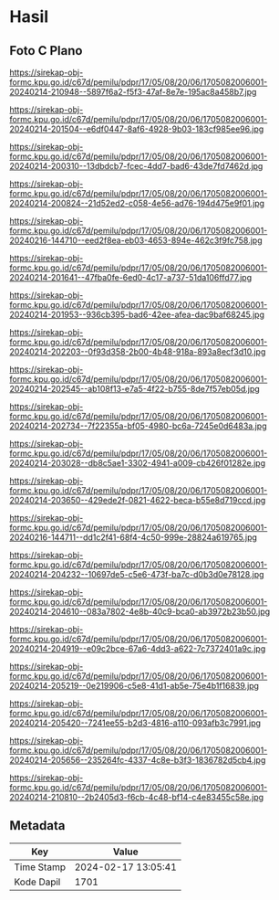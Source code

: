 # Hasil

## Foto C Plano

https://sirekap-obj-formc.kpu.go.id/c67d/pemilu/pdpr/17/05/08/20/06/1705082006001-20240214-210948--5897f6a2-f5f3-47af-8e7e-195ac8a458b7.jpg

https://sirekap-obj-formc.kpu.go.id/c67d/pemilu/pdpr/17/05/08/20/06/1705082006001-20240214-201504--e6df0447-8af6-4928-9b03-183cf985ee96.jpg

https://sirekap-obj-formc.kpu.go.id/c67d/pemilu/pdpr/17/05/08/20/06/1705082006001-20240214-200310--13dbdcb7-fcec-4dd7-bad6-43de7fd7462d.jpg

https://sirekap-obj-formc.kpu.go.id/c67d/pemilu/pdpr/17/05/08/20/06/1705082006001-20240214-200824--21d52ed2-c058-4e56-ad76-194d475e9f01.jpg

https://sirekap-obj-formc.kpu.go.id/c67d/pemilu/pdpr/17/05/08/20/06/1705082006001-20240216-144710--eed2f8ea-eb03-4653-894e-462c3f9fc758.jpg

https://sirekap-obj-formc.kpu.go.id/c67d/pemilu/pdpr/17/05/08/20/06/1705082006001-20240214-201641--47fba0fe-6ed0-4c17-a737-51da106ffd77.jpg

https://sirekap-obj-formc.kpu.go.id/c67d/pemilu/pdpr/17/05/08/20/06/1705082006001-20240214-201953--936cb395-bad6-42ee-afea-dac9baf68245.jpg

https://sirekap-obj-formc.kpu.go.id/c67d/pemilu/pdpr/17/05/08/20/06/1705082006001-20240214-202203--0f93d358-2b00-4b48-918a-893a8ecf3d10.jpg

https://sirekap-obj-formc.kpu.go.id/c67d/pemilu/pdpr/17/05/08/20/06/1705082006001-20240214-202545--ab108f13-e7a5-4f22-b755-8de7f57eb05d.jpg

https://sirekap-obj-formc.kpu.go.id/c67d/pemilu/pdpr/17/05/08/20/06/1705082006001-20240214-202734--7f22355a-bf05-4980-bc6a-7245e0d6483a.jpg

https://sirekap-obj-formc.kpu.go.id/c67d/pemilu/pdpr/17/05/08/20/06/1705082006001-20240214-203028--db8c5ae1-3302-4941-a009-cb426f01282e.jpg

https://sirekap-obj-formc.kpu.go.id/c67d/pemilu/pdpr/17/05/08/20/06/1705082006001-20240214-203650--429ede2f-0821-4622-beca-b55e8d719ccd.jpg

https://sirekap-obj-formc.kpu.go.id/c67d/pemilu/pdpr/17/05/08/20/06/1705082006001-20240216-144711--dd1c2f41-68f4-4c50-999e-28824a619765.jpg

https://sirekap-obj-formc.kpu.go.id/c67d/pemilu/pdpr/17/05/08/20/06/1705082006001-20240214-204232--10697de5-c5e6-473f-ba7c-d0b3d0e78128.jpg

https://sirekap-obj-formc.kpu.go.id/c67d/pemilu/pdpr/17/05/08/20/06/1705082006001-20240214-204610--083a7802-4e8b-40c9-bca0-ab3972b23b50.jpg

https://sirekap-obj-formc.kpu.go.id/c67d/pemilu/pdpr/17/05/08/20/06/1705082006001-20240214-204919--e09c2bce-67a6-4dd3-a622-7c7372401a9c.jpg

https://sirekap-obj-formc.kpu.go.id/c67d/pemilu/pdpr/17/05/08/20/06/1705082006001-20240214-205219--0e219906-c5e8-41d1-ab5e-75e4b1f16839.jpg

https://sirekap-obj-formc.kpu.go.id/c67d/pemilu/pdpr/17/05/08/20/06/1705082006001-20240214-205420--7241ee55-b2d3-4816-a110-093afb3c7991.jpg

https://sirekap-obj-formc.kpu.go.id/c67d/pemilu/pdpr/17/05/08/20/06/1705082006001-20240214-205656--235264fc-4337-4c8e-b3f3-1836782d5cb4.jpg

https://sirekap-obj-formc.kpu.go.id/c67d/pemilu/pdpr/17/05/08/20/06/1705082006001-20240214-210810--2b2405d3-f6cb-4c48-bf14-c4e83455c58e.jpg


## Metadata

| Key        | Value               |
| ---------- | ------------------- |
| Time Stamp | 2024-02-17 13:05:41 |
| Kode Dapil | 1701                |



